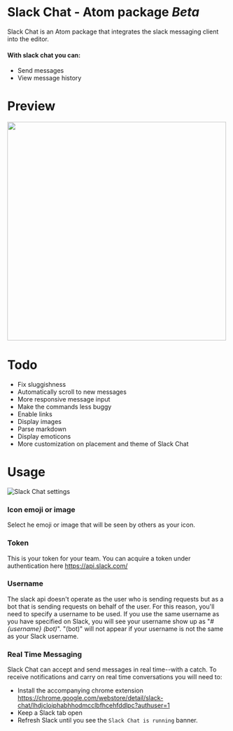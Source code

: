 # Slack Chat - Atom package *Beta*

Slack Chat is an Atom package that integrates the slack messaging client into the editor.
#### With slack chat you can: 
- Send messages
- View message history

# Preview
<img src="http://drive.google.com/uc?export=view&id=0B_FMiWCp_bLQX2xJTkhNdEhpcG8" width=500 />

# Todo
- Fix sluggishness
- Automatically scroll to new messages
- More responsive message input
- Make the commands less buggy
- Enable links
- Display images
- Parse markdown
- Display emoticons
- More customization on placement and theme of Slack Chat

# Usage

![Slack Chat settings](http://drive.google.com/uc?export=view&id=0B_FMiWCp_bLQTTdzZjhQQ2wya0U)
### Icon emoji or image
Select he emoji or image that will be seen by others as your icon.
### Token
This is your token for your team. You can acquire a token under authentication here https://api.slack.com/ 
### Username
The slack api doesn't operate as the user who is sending requests but as a bot that is sending 
requests on behalf of the user. For this reason, you'll need to specify a username to be used.
If you use the same username as you have specified on Slack, you will see your username show up as
"*\#{username} (bot)*". "(bot)" will not appear if your username is not the same as your Slack username.
### Real Time Messaging
Slack Chat can accept and send messages in real time--with a catch. To receive notifications and carry 
on real time conversations you will need to:
- Install the accompanying chrome extension https://chrome.google.com/webstore/detail/slack-chat/lhdjcloiphabhhodmcclbfhcehfddlpc?authuser=1
- Keep a Slack tab open 
- Refresh Slack until you see the `Slack Chat is running` banner.